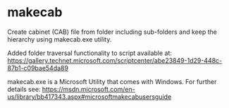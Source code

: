 # makecab
Create cabinet (CAB) file from folder including sub-folders and keep the hierarchy using makecab.exe utility.

Added folder traversal functionality to script available at:
https://gallery.technet.microsoft.com/scriptcenter/abe23849-1d29-448c-87b1-c09bae54da89

makecab.exe is a Microsoft Utility that comes with Windows. For further details see:
https://msdn.microsoft.com/en-us/library/bb417343.aspx#microsoftmakecabusersguide